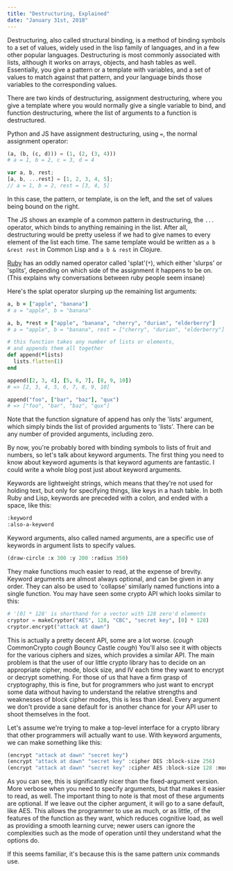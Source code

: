 ```yaml
---
title: "Destructuring, Explained"
date: "January 31st, 2018"
---
```


Destructuring, also called structural binding, is a method of binding symbols to a set of values,
widely used in the lisp family of languages, and in a few other popular languages.
Destructuring is most commonly associated with lists, although it works on arrays, objects, and hash tables as well.
Essentially, you give a pattern or a template with variables, and a set of values to match against that pattern,
and your language binds those variables to the corresponding values.

There are two kinds of destructuring, assignment destructuring,
where you give a template where you would normally give a single variable to bind,
and function destructuring, where the list of arguments to a function is destructured.

Python and JS have assignment destructuring, using `=`, the normal assignment operator:

```py
(a, (b, (c, d))) = (1, (2, (3, 4)))
# a = 1, b = 2, c = 3, d = 4
```

```js
var a, b, rest;
[a, b, ...rest] = [1, 2, 3, 4, 5];
// a = 1, b = 2, rest = [3, 4, 5]
```

In this case, the pattern, or template, is on the left, and the set of values being bound on the right.

The JS shows an example of a common pattern in destructuring, the `...` operator, which binds to anything remaining in the list.
After all, destructuring would be pretty useless if we had to give names to every element of the list each time.
The same template would be written as `a b &rest rest` in Common Lisp and `a b & rest` in Clojure.

[Ruby](http://tony.pitluga.com/2011/08/08/destructuring-with-ruby.html) has an oddly named operator called 'splat'(`*`), which either 'slurps' or 'splits',
depending on which side of the assignment it happens to be on. (This explains why conversations between ruby people seem insane)

Here's the splat operator slurping up the remaining list arguments:

```rb
a, b = ["apple", "banana"]
# a = "apple", b = "banana"

a, b, *rest = ["apple", "banana", "cherry", "durian", "elderberry"]
# a = "apple", b = "banana", rest = ["cherry", "durian", "elderberry"]
```

```rb
# this function takes any number of lists or elements,
# and appends them all together
def append(*lists)
  lists.flatten(1)
end

append([2, 3, 4], [5, 6, 7], [8, 9, 10])
# => [2, 3, 4, 5, 6, 7, 8, 9, 10]

append("foo", ["bar", "baz"], "qux")
# => ["foo", "bar", "baz", "qux"]
```

Note that the function signature of append has only the 'lists' argument, which simply binds the list of provided arguments to 'lists'.
There can be any number of provided arguments, including zero.

By now, you're probably bored with binding symbols to lists of fruit and numbers, so let's talk about keyword arguments.
The first thing you need to know about keyword aguments is that keyword aguments are fantastic.
I could write a whole blog post just about keyword arguments.

Keywords are lightweight strings, which means that they're not used for holding text, but only for specifying things, like keys in a hash table.
In both Ruby and Lisp, keywords are preceded with a colon, and ended with a space, like this:

```cl
:keyword
:also-a-keyword
```

Keyword arguments, also called named arguments, are a specific use of keywords in argument lists to specify values.

```cl
(draw-circle :x 300 :y 200 :radius 350)
```

They make functions much easier to read, at the expense of brevity.
Keyword arguments are almost always optional, and can be given in any order.
They can also be used to 'collapse' similarly named functions into a single function.
You may have seen some crypto API which looks similar to this:

```py
# '[0] * 128' is shorthand for a vector with 128 zero'd elements
cryptor = makeCryptor("AES", 128, "CBC", "secret key", [0] * 128)
cryptor.encrypt("attack at dawn")
```

This is actually a pretty decent API, some are a lot worse. (*cough* CommonCrypto *cough* Bouncy Castle *cough*)
You'll also see it with objects for the various ciphers and sizes, which provides a similar API.
The main problem is that the user of our little crypto library has to decide on an appropriate cipher, mode, block size, and IV each time they want to encrypt or decrypt something.
For those of us that have a firm grasp of cryptography, this is fine, but for programmers who just want to encrypt some data without having to understand the relative strengths and weaknesses of block cipher modes, this is less than ideal.
Every argument we don't provide a sane default for is another chance for your API user to shoot themselves in the foot.

Let's assume we're trying to make a top-level interface for a crypto library that other programmers will actually want to use.
With keyword arguments, we can make something like this:

```cl
(encrypt "attack at dawn" "secret key")
(encrypt "attack at dawn" "secret key" :cipher DES :block-size 256)
(encrypt "attack at dawn" "secret key" :cipher AES :block-size 128 :mode ECB)
```

As you can see, this is significantly nicer than the fixed-argument version.
More verbose when you need to specify arguments, but that makes it easier to read, as well.
The important thing to note is that most of these arguments are optional. If we leave out the cipher argument, it will go to a sane default, like AES.
This allows the programmer to use as much, or as little, of the features of the function as they want, which reduces cognitive load,
as well as providing a smooth learning curve; newer users can ignore the complexities such as the mode of operation until they understand what the options do.

If this seems familiar, it's because this is the same pattern unix commands use.
